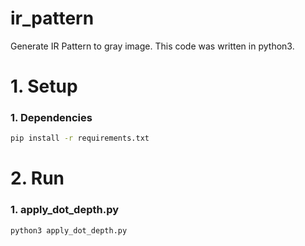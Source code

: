 # ir_pattern
Generate IR Pattern to gray image.
This code was written in python3.

# 1. Setup
### 1. Dependencies
```bash
pip install -r requirements.txt
```

# 2. Run
### 1. apply_dot_depth.py
```bash
python3 apply_dot_depth.py
```

